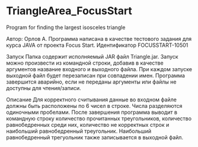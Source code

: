 # TriangleArea_FocusStart
Program for finding the largest isosceles triangle

Автор: Орлов А.
Программа написана в качестве тестового задания для курса JAVA от проекта Focus Start. Идентификатор FOCUSSTART-10501

Запуск
Папка содержит исполняемый JAR файл Triangle.jar. Запуск можно произвести из командной строки, добавив в качестве аргументов название входного и выходного файла. При каждом запуске выходной файл будет перезаписан при совпадении имен. Программа завершится аварийно, если не переданы аргументы или файлы не доступны для чтения/записи.

Описание
Для корректного считывания данные во входном файле должны быть расположены по 6 чисел в строке. Числа разделяются одиночными пробелами.
После завершения программа выводит в командную строку количество прочитанных треугольников, количество равнобедренных среди них, количество не корректных строк и наибольший равнобедренный треугольник. Наибольший равнобедренный трегуольник также записывается в выходной файл. 

